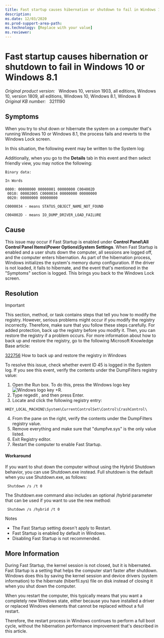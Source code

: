 ```yaml
---
title: Fast startup causes hibernation or shutdown to fail in Windows 10 or Windows 8.1
description: 
ms.date: 12/03/2020
ms.prod-support-area-path: 
ms.technology: [Replace with your value]
ms.reviewer: 
---
```

# Fast startup causes hibernation or shutdown to fail in Windows 10 or Windows 8.1

_Original product version:_ &nbsp; Windows 10, version 1903, all editions, Windows 10, version 1809, all editions, Windows 10, Windows 8.1, Windows 8  
_Original KB number:_ &nbsp; 3211190

## Symptoms

When you try to shut down or hibernate the system on a computer that's running Windows 10 or Windows 8.1, the process fails and reverts to the Windows Lock screen.

In this situation, the following event may be written to the System log:

Additionally, when you go to the **Details**  tab in this event and then select friendly view, you may notice the following:

```
Binary data: 

In Words

0000: 00000000 00000001 00000000 C004002D 
 0010: 00002005 C0000034 00000000 00000000 
 0020: 00000000 00000000

C0000034 - means STATUS_OBJECT_NAME_NOT_FOUND

C004002D - means IO_DUMP_DRIVER_LOAD_FAILURE
```

## Cause

This issue may occur if Fast Startup is enabled under **Control Panel\All Control Panel Items\Power Options\System Settings**. When Fast Startup is enabled and a user shuts down the computer, all sessions are logged off, and the computer enters hibernation. As part of the hibernation process, Windows initializes the system's memory dump configuration. If the driver is not loaded, it fails to hibernate, and the event that's mentioned in the "Symptoms" section is logged. This brings you back to the Windows Lock screen.

## Resolution

> [!IMPORTANT]
> This section, method, or task contains steps that tell you how to modify the registry. However, serious problems might occur if you modify the registry incorrectly. Therefore, make sure that you follow these steps carefully. For added protection, back up the registry before you modify it. Then, you can restore the registry if a problem occurs. For more information about how to back up and restore the registry, go to the following Microsoft Knowledge Base article:

[322756](https://support.microsoft.com/help/322756) How to back up and restore the registry in Windows

To resolve this issue, check whether event ID 45 is logged in the System log. If you see this event, verify the contents under the DumpFilters registry value:
1. Open the Run box. To do this, press the Windows logo key‌![Windows logo key  ](http://res2.windows.microsoft.com/resbox/en/6.2/Main/aa922834-ed43-40f1-8830-d5507badb56c_91.jpg)
+R.
2. Type regedit , and then press Enter.
3. Locate and click the following registry entry:

```
HKEY_LOCAL_MACHINE\System\CurrentControlSet\Control\CrashControl\

```

4. From the pane on the right, verify the contents under the DumpFilters  registry value.
5. Remove everything and make sure that "dumpfve.sys" is the only value listed.
6. Exit Registry editor.
7. Restart the computer to enable Fast Startup.

#### Workaround

If you want to shut down the computer without using the Hybrid Shutdown behavior, you can use Shutdown.exe instead. Full shutdown is the default when you use Shutdown.exe, as follows:

```
 Shutdown /s /t 0  

```

The Shutdown.exe command also includes an optional /hybrid  parameter that can be used if you want to use the new method:

```
 Shutdown /s /hybrid /t 0 

```

Notes 

- The Fast Startup setting doesn't apply to Restart.
- Fast Startup is enabled by default in Windows.
- Disabling Fast Startup is not recommended. 

## More Information

During Fast Startup, the kernel session is not closed, but it is hibernated. Fast Startup is a setting that helps the computer start faster after shutdown. Windows does this by saving the kernel session and device drivers (system information) to the hibernate (hiberfil.sys) file on disk instead of closing it when you shut down the computer.

When you restart the computer, this typically means that you want a completely new Windows state, either because you have installed a driver or replaced Windows elements that cannot be replaced without a full restart.

Therefore, the restart process in Windows continues to perform a full boot cycle, without the hibernation performance improvement that's described in this article.
